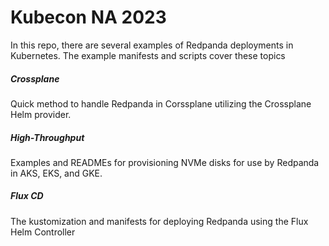 # Kubecon NA 2023
In this repo, there are several examples of Redpanda deployments in Kubernetes. The example manifests and scripts cover these topics

##### Crossplane

Quick method to handle Redpanda in Corssplane utilizing the Crossplane Helm provider.

##### High-Throughput

Examples and READMEs for provisioning NVMe disks for use by Redpanda in AKS, EKS, and GKE.

##### Flux CD 

The kustomization and manifests for deploying Redpanda using the Flux Helm Controller
